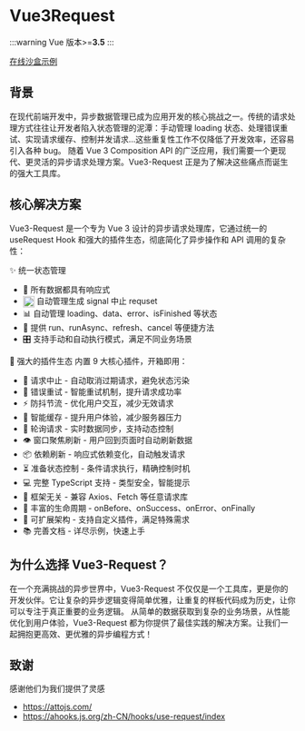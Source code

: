 # Vue3Request

:::warning
Vue 版本>=**3.5**
:::

[在线沙盒示例](https://codesandbox.io/p/sandbox/admiring-ride-4sz9l7)

## 背景

在现代前端开发中，异步数据管理已成为应用开发的核心挑战之一。传统的请求处理方式往往让开发者陷入状态管理的泥潭：手动管理 loading 状态、处理错误重试、实现请求缓存、控制并发请求...这些重复性工作不仅降低了开发效率，还容易引入各种 bug。
随着 Vue 3 Composition API 的广泛应用，我们需要一个更现代、更灵活的异步请求处理方案。Vue3-Request 正是为了解决这些痛点而诞生的强大工具库。

## 核心解决方案

Vue3-Request 是一个专为 Vue 3 设计的异步请求处理库，它通过统一的 useRequest Hook 和强大的插件生态，彻底简化了异步操作和 API 调用的复杂性：

✨ 统一状态管理

- 🚀 所有数据都具有响应式
- <img src="/cancel.svg" alt="取消请求" width="20" height="20" style="display: inline; vertical-align: middle;" /> 自动管理生成 signal 中止 requset
- 📊 自动管理 loading、data、error、isFinished 等状态
- 🔄 提供 run、runAsync、refresh、cancel 等便捷方法
- 🎛️ 支持手动和自动执行模式，满足不同业务场景

🧩 强大的插件生态 内置 9 大核心插件，开箱即用：

- 🚫 请求中止 - 自动取消过期请求，避免状态污染
- 🔄 错误重试 - 智能重试机制，提升请求成功率
- ⚡ 防抖节流 - 优化用户交互，减少无效请求
- 💾 智能缓存 - 提升用户体验，减少服务器压力
- 🔁 轮询请求 - 实时数据同步，支持动态控制
- 👁️ 窗口聚焦刷新 - 用户回到页面时自动刷新数据
- 📦 依赖刷新 - 响应式依赖变化，自动触发请求
- ⏳ 准备状态控制 - 条件请求执行，精确控制时机
- 💻 完整 TypeScript 支持 - 类型安全，智能提示
- 🔌 框架无关 - 兼容 Axios、Fetch 等任意请求库
- 📝 丰富的生命周期 - onBefore、onSuccess、onError、onFinally
- 🎨 可扩展架构 - 支持自定义插件，满足特殊需求
- 📚 完善文档 - 详尽示例，快速上手

## 为什么选择 Vue3-Request？

在一个充满挑战的异步世界中，Vue3-Request 不仅仅是一个工具库，更是你的开发伙伴。它让复杂的异步逻辑变得简单优雅，让重复的样板代码成为历史，让你可以专注于真正重要的业务逻辑。
从简单的数据获取到复杂的业务场景，从性能优化到用户体验，Vue3-Request 都为你提供了最佳实践的解决方案。让我们一起拥抱更高效、更优雅的异步编程方式！

## 致谢

感谢他们为我们提供了灵感

- https://attojs.com/
- https://ahooks.js.org/zh-CN/hooks/use-request/index
